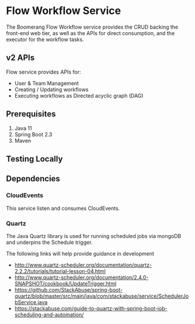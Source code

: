 # Flow Workflow Service

The Boomerang Flow Workflow service provides the CRUD backing the front-end web tier, as well as the APIs for direct consumption, and the executor for the workflow tasks.

## v2 APIs

Flow service provides APIs for:

- User & Team Management
- Creating / Updating workflows
- Executing workflows as Directed acyclic graph (DAG)

## Prerequisites

1. Java 11
2. Spring Boot 2.3
3. Maven

## Testing Locally

## Dependencies

### CloudEvents

This service listen and consumes CloudEvents.

### Quartz

The Java Quartz library is used for running scheduled jobs via mongoDB and underpins the Schedule trigger.

The following links will help provide guidance in development

- http://www.quartz-scheduler.org/documentation/quartz-2.2.2/tutorials/tutorial-lesson-04.html
- http://www.quartz-scheduler.org/documentation/2.4.0-SNAPSHOT/cookbook/UpdateTrigger.html
- https://github.com/StackAbuse/spring-boot-quartz/blob/master/src/main/java/com/stackabuse/service/SchedulerJobService.java
- https://stackabuse.com/guide-to-quartz-with-spring-boot-job-scheduling-and-automation/
